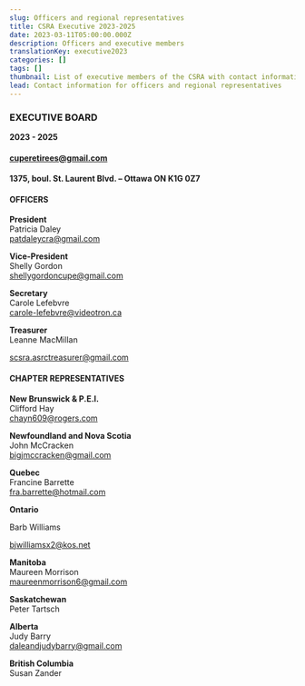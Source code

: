 ```yaml
---
slug: Officers and regional representatives
title: CSRA Executive 2023-2025
date: 2023-03-11T05:00:00.000Z
description: Officers and executive members
translationKey: executive2023
categories: []
tags: []
thumbnail: List of executive members of the CSRA with contact information.
lead: Contact information for officers and regional representatives
---
```

### **EXECUTIVE BOARD**

**2023 - 2025**

#### **cuperetirees@gmail.com**

#### **1375, boul. St. Laurent Blvd. – Ottawa ON K1G 0Z7**

#### **OFFICERS**

**President**\
Patricia Daley\
[patdaleycra@gmail.com](mailto:patdaleycra@gmail.com)

**Vice-President**\
Shelly Gordon\
[shellygordoncupe@gmail.com](mailto:shellygordoncupe@gmail.com)

**Secretary**\
Carole Lefebvre\
[carole-lefebvre@videotron.ca](mailto:carole-lefebvre@videotron.ca)

**Treasurer**\
Leanne MacMillan

scsra.asrctreasurer@gmail.com



#### **CHAPTER REPRESENTATIVES**

**New Brunswick & P.E.I.**\
Clifford Hay\
[chayn609@rogers.com](mailto:chayn609@rogers.com)

**Newfoundland and Nova Scotia**\
John McCracken\
[bigjmccracken@gmail.com](mailto:bigjmccracken@gmail.com)

**Quebec**\
Francine Barrette\
[fra.barrette@hotmail.com](mailto:fra.barrette@hotmail.com)

**Ontario**

Barb Williams

[bjwilliamsx2@kos.net](mailto:bjwilliamsx2@kos.net)

**Manitoba**\
Maureen Morrison\
[maureenmorrison6@gmail.com](mailto:maureenmorrison6@gmail.com)

**Saskatchewan**\
Peter Tartsch

**Alberta**\
Judy Barry\
[daleandjudybarry@gmail.com](mailto:daleandjudybarry@gmail.com)

**British Columbia**\
Susan Zander